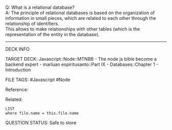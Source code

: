 Q: What is a relational database?  
A: The principle of relational databases is based on the organization of information in small pieces, which are related to each other through the relationship of identifiers.  
This allows to make relationships with other tables (which is the representation of the entity in the database).
<!--ID: 1693660759962-->

---

DECK INFO

TARGET DECK: Javascript::Node::MTNBB - The node js bible become a backend expert - marluan espiritusanto::Part IX - Databases::Chapter 1 - Introduction

FILE TAGS: #Javascript #Node

Reference:

Related:

```dataview
LIST
where file.name = this.file.name
```

QUESTION STATUS: Safe to store
